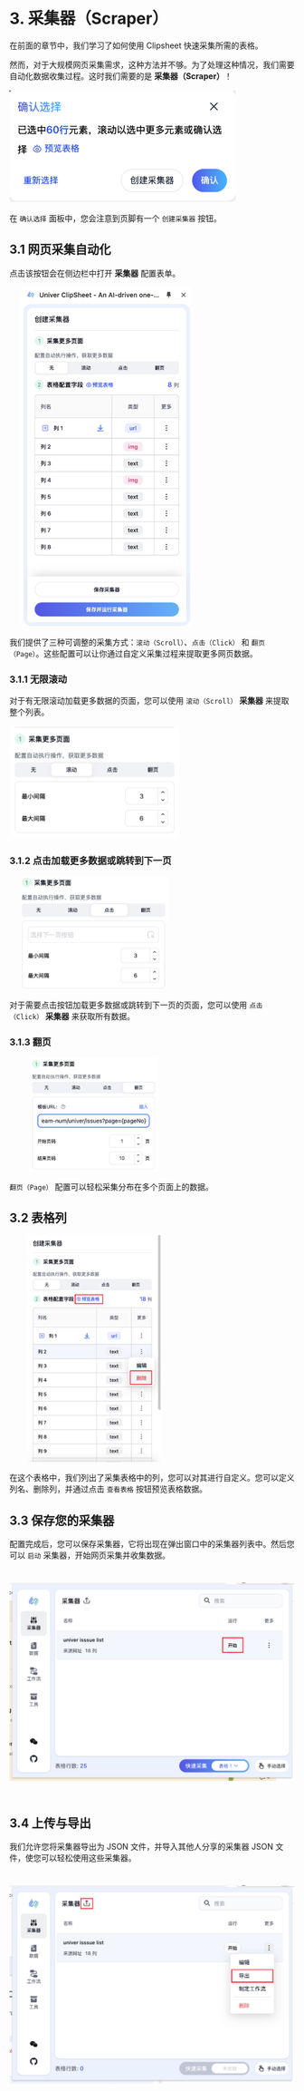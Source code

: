 # 3. 采集器（Scraper）

在前面的章节中，我们学习了如何使用 Clipsheet 快速采集所需的表格。

然而，对于大规模网页采集需求，这种方法并不够。为了处理这种情况，我们需要自动化数据收集过程。这时我们需要的是 **采集器（Scraper）**！

<img src="./assets/zh-CN/shared/clipsheet_table_scraping_dialog.png" style="width: 400px; height: 200px; object-fit: contain;" />

在 `确认选择` 面板中，您会注意到页脚有一个 `创建采集器` 按钮。

## 3.1 网页采集自动化

点击该按钮会在侧边栏中打开 **采集器** 配置表单。

<img src="./assets/zh-CN/scraper/clipsheet_create_scraper_form.png" style="width: 340px; height: 600px; object-fit: contain;" />

我们提供了三种可调整的采集方式：`滚动（Scroll）`、`点击（Click）` 和 `翻页（Page）`。这些配置可以让你通过自定义采集过程来提取更多网页数据。

### 3.1.1 无限滚动

对于有无限滚动加载更多数据的页面，您可以使用 `滚动（Scroll）` **采集器** 来提取整个列表。

<img src="./assets/zh-CN/scraper/clipsheet_scraper_scroll_form.png" style="width: 300px; height: 200px; object-fit: contain;" />

### 3.1.2 点击加载更多数据或跳转到下一页

<img src="./assets/zh-CN/scraper/clipsheet_scraper_click_form.png" style="width: 300px; height: 200px; object-fit: contain;" />

对于需要点击按钮加载更多数据或跳转到下一页的页面，您可以使用 `点击（Click）` **采集器** 来获取所有数据。

### 3.1.3 翻页

<img src="./assets/zh-CN/scraper/clipsheet_scraper_page_form.png" style="width: 300px; height: 200px; object-fit: contain;" />

`翻页（Page）` 配置可以轻松采集分布在多个页面上的数据。

## 3.2 表格列

<img src="./assets/zh-CN/scraper/clipsheet_scraper_columns_of_table.png" style="width: 300px; height: 400px; object-fit: contain;" />

在这个表格中，我们列出了采集表格中的列，您可以对其进行自定义。您可以定义列名、删除列，并通过点击 `查看表格` 按钮预览表格数据。

## 3.3 保存您的采集器

配置完成后，您可以保存采集器，它将出现在弹出窗口中的采集器列表中。然后您可以 `启动` 采集器，开始网页采集并收集数据。

<img src="./assets/zh-CN/scraper/clipsheet_popup_scraper_list.png" style="width: 600px; height: 400px; object-fit: contain;" />

## 3.4 上传与导出

我们允许您将采集器导出为 JSON 文件，并导入其他人分享的采集器 JSON 文件，使您可以轻松使用这些采集器。

<img src="./assets/zh-CN/scraper/clipsheet_popup_scraper_upload_and_export.png" style="width: 600px; height: 400px; object-fit: contain;" />
